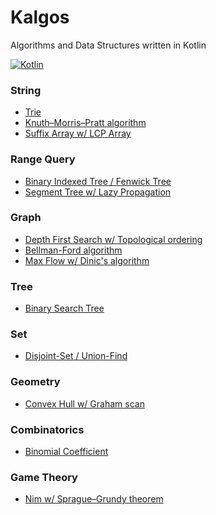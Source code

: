 # Kalgos
Algorithms and Data Structures written in Kotlin

[![Kotlin](https://img.shields.io/badge/kotlin-1.3.41-blue.svg)](http://kotlinlang.org)

### String

- [Trie](https://github.com/andrewass/kalgos/blob/master/src/main/kotlin/datastructures/string/Trie.kt)
- [Knuth–Morris–Pratt algorithm](https://github.com/andrewass/kalgos/blob/master/src/main/kotlin/algorithms/string/KmpAlgorithm.kt)
- [Suffix Array w/ LCP Array](https://github.com/andrewass/kalgos/blob/master/src/main/kotlin/datastructures/string/SuffixArray.kt)

### Range Query

- [Binary Indexed Tree / Fenwick Tree](https://github.com/andrewass/kalgos/blob/master/src/main/kotlin/datastructures/rangequeries/BinaryIndexedTree.kt)
- [Segment Tree w/ Lazy Propagation](https://github.com/andrewass/kalgos/blob/master/src/main/kotlin/datastructures/rangequeries/SegmentTreeLazyProp.kt)

### Graph

- [Depth First Search w/ Topological ordering](https://github.com/andrewass/kalgos/blob/master/src/main/kotlin/algorithms/graph/DepthFirstSearch.kt)
- [Bellman-Ford algorithm](https://github.com/andrewass/kalgos/blob/master/src/main/kotlin/algorithms/graph/shortestpath/BellmanFord.kt)
- [Max Flow w/ Dinic's algorithm](https://github.com/andrewass/kalgos/blob/master/src/main/kotlin/algorithms/flow/DinicsAlgorithm.kt)

### Tree

- [Binary Search Tree](https://github.com/andrewass/kalgos/blob/master/src/main/kotlin/datastructures/tree/BinarySearchTree.kt)

### Set

- [Disjoint-Set / Union-Find](https://github.com/andrewass/kalgos/blob/master/src/main/kotlin/datastructures/set/DisjointSet.kt)

### Geometry

- [Convex Hull w/ Graham scan](https://github.com/andrewass/kalgos/blob/master/src/main/kotlin/algorithms/geometry/ConvexHull.kt)

### Combinatorics

- [Binomial Coefficient]()

### Game Theory

- [Nim w/ Sprague–Grundy theorem ](https://github.com/andrewass/kalgos/blob/master/src/main/kotlin/algorithms/gametheory/nim.kt)
